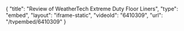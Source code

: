 {
    "title": "Review of WeatherTech Extreme Duty Floor Liners",
    "type": "embed",
    "layout": "iframe-static",
    "videoId": "6410309",
    "url": "\/tvpembed\/6410309"
}